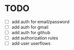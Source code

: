 # TODO

- [ ] add auth for email/password
- [ ] add auth for gmail
- [ ] add auth for github
- [ ] add authorization rules
- [ ] add user userflows